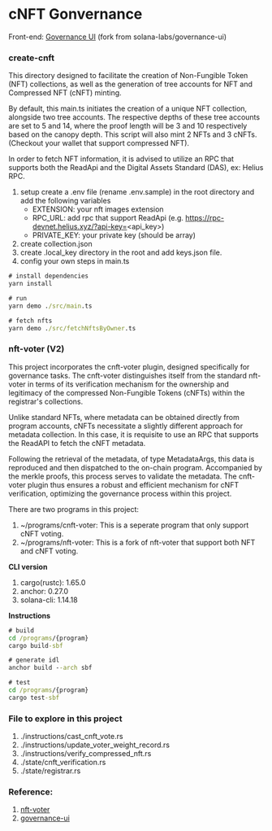 # cNFT Gonvernance

Front-end: [Governance UI](https://github.com/hauchu1998/governance-ui) (fork from solana-labs/governance-ui)

### create-cnft

This directory designed to facilitate the creation of Non-Fungible Token (NFT) collections, as well as the generation of tree accounts for NFT and Compressed NFT (cNFT) minting.

By default, this main.ts initiates the creation of a unique NFT collection, alongside two tree accounts. The respective depths of these tree accounts are set to 5 and 14, where the proof length will be 3 and 10 respectively based on the canopy depth. This script will also mint 2 NFTs and 3 cNFTs.(Checkout your wallet that support compressed NFT).

In order to fetch NFT information, it is advised to utilize an RPC that supports both the ReadApi and the Digital Assets Standard (DAS), ex: Helius RPC.

1. setup
   create a .env file (rename .env.sample) in the root directory and add the following variables
   - EXTENSION: your nft images extension
   - RPC_URL: add rpc that support ReadApi (e.g. https://rpc-devnet.helius.xyz/?api-key=<api_key>)
   - PRIVATE_KEY: your private key (should be array)
2. create collection.json
3. create .local_key directory in the root and add keys.json file.
4. config your own steps in main.ts

```cmd
# install dependencies
yarn install

# run
yarn demo ./src/main.ts

# fetch nfts
yarn demo ./src/fetchNftsByOwner.ts
```

### nft-voter (V2)

This project incorporates the cnft-voter plugin, designed specifically for governance tasks. The cnft-voter distinguishes itself from the standard nft-voter in terms of its verification mechanism for the ownership and legitimacy of the compressed Non-Fungible Tokens (cNFTs) within the registrar's collections.

Unlike standard NFTs, where metadata can be obtained directly from program accounts, cNFTs necessitate a slightly different approach for metadata collection. In this case, it is requisite to use an RPC that supports the ReadAPI to fetch the cNFT metadata.

Following the retrieval of the metadata, of type MetadataArgs, this data is reproduced and then dispatched to the on-chain program. Accompanied by the merkle proofs, this process serves to validate the metadata.
The cnft-voter plugin thus ensures a robust and efficient mechanism for cNFT verification, optimizing the governance process within this project.

There are two programs in this project:

1. ~/programs/cnft-voter: This is a seperate program that only support cNFT voting.
2. ~/programs/nft-voter: This is a fork of nft-voter that support both NFT and cNFT voting.

**CLI version**

1. cargo(rustc): 1.65.0
2. anchor: 0.27.0
3. solana-cli: 1.14.18

**Instructions**

```cmd
# build
cd /programs/{program}
cargo build-sbf

# generate idl
anchor build --arch sbf

# test
cd /programs/{program}
cargo test-sbf
```

### File to explore in this project

1. ./instructions/cast_cnft_vote.rs
2. ./instructions/update_voter_weight_record.rs
3. ./instructions/verify_compressed_nft.rs
4. ./state/cnft_verification.rs
5. ./state/registrar.rs

### Reference:

1. [nft-voter](https://github.com/solana-labs/governance-program-library/tree/master/programs/nft-voter)
2. [governance-ui](https://github.com/solana-labs/governance-ui)
